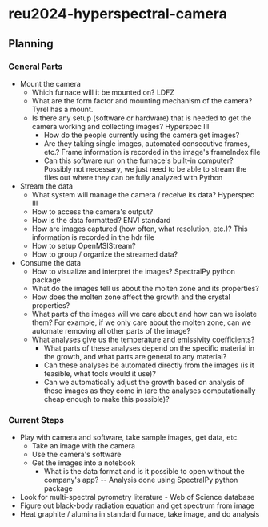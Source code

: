 # reu2024-hyperspectral-camera
## Planning
### General Parts
* Mount the camera
  * Which furnace will it be mounted on? LDFZ
  * What are the form factor and mounting mechanism of the camera? Tyrel has a mount.
  * Is there any setup (software or hardware) that is needed to get the camera working and collecting images? Hyperspec III
    * How do the people currently using the camera get images?
    * Are they taking single images, automated consecutive frames, etc.? Frame information is recorded in the image's frameIndex file
    * Can this software run on the furnace's built-in computer? Possibly not necessary, we just need to be able to stream the files out where they can be fully analyzed with Python
* Stream the data
  * What system will manage the camera / receive its data? Hyperspec III
  * How to access the camera's output?
  * How is the data formatted? ENVI standard
  * How are images captured (how often, what resolution, etc.)? This information is recorded in the hdr file
  * How to setup OpenMSIStream?
  * How to group / organize the streamed data?
* Consume the data
  * How to visualize and interpret the images? SpectralPy python package
  * What do the images tell us about the molten zone and its properties?
  * How does the molten zone affect the growth and the crystal properties?
  * What parts of the images will we care about and how can we isolate them? For example, if we only care about the molten zone, can we automate removing all other parts of the image?
  * What analyses give us the temperature and emissivity coefficients?
    * What parts of these analyses depend on the specific material in the growth, and what parts are general to any material?
    * Can these analyses be automated directly from the images (is it feasible, what tools would it use)?
    * Can we automatically adjust the growth based on analysis of these images as they come in (are the analyses computationally cheap enough to make this possible)?
   
### Current Steps
* Play with camera and software, take sample images, get data, etc.
  * Take an image with the camera
  * Use the camera's software
  * Get the images into a notebook
    * What is the data format and is it possible to open without the company's app? -- Analysis done using SpectralPy python package
* Look for multi-spectral pyrometry literature - Web of Science database
* Figure out black-body radiation equation and get spectrum from image
* Heat graphite / alumina in standard furnace, take image, and do analysis
